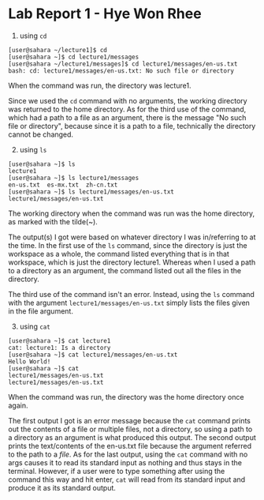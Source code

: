 # Lab Report 1 - Hye Won Rhee
1. using `cd`

```
[user@sahara ~/lecture1]$ cd
[user@sahara ~]$ cd lecture1/messages
[user@sahara ~/lecture1/messages]$ cd lecture1/messages/en-us.txt
bash: cd: lecture1/messages/en-us.txt: No such file or directory
```

When the command was run, the directory was lecture1.

Since we used the `cd` command with no arguments, the working directory was returned to the home directory. 
As for the third use of the command, which had a path to a file as an argument, there is the message "No such file or directory", because since it is a path to a file, technically the directory cannot be changed.

2. using `ls`

```
[user@sahara ~]$ ls
lecture1
[user@sahara ~]$ ls lecture1/messages
en-us.txt  es-mx.txt  zh-cn.txt
[user@sahara ~]$ ls lecture1/messages/en-us.txt
lecture1/messages/en-us.txt
```

The working directory when the command was run was the home directory, as marked with the tilde(~).

The output(s) I got were based on whatever directory I was in/referring to at the time. In the first use of the `ls` command, since the directory is just the workspace as a whole, 
the command listed everything that is in that workspace, which is just the directory lecture1. Whereas when I used a path to a directory as an argument, the command listed out all 
the files in the directory.

The third use of the command isn't an error. Instead, using the `ls` command with the argument `lecture1/messages/en-us.txt` simply lists the files given in the file argument.

3. using `cat`

```
[user@sahara ~]$ cat lecture1
cat: lecture1: Is a directory
[user@sahara ~]$ cat lecture1/messages/en-us.txt
Hello World!
[user@sahara ~]$ cat
lecture1/messages/en-us.txt
lecture1/messages/en-us.txt
```

When the command was run, the directory was the home directory once again.

The first output I got is an error message because the `cat` command prints out the contents of a file or multiple files, not a directory, so using a path to a directory as an argument is
what produced this output. The second output prints the text/contents of the en-us.txt file because the argument referred to the path to a _file_. As for the last output, using the `cat` command with no args causes it to read its standard input as nothing and thus stays in the terminal. However, if a user were to type something after using the command this way and hit enter, `cat` will read from its standard input and produce it as its standard output. 
